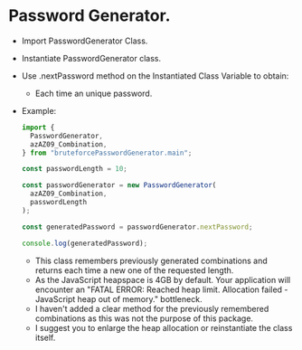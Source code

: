 # Password Generator.

- Import PasswordGenerator Class.
- Instantiate PasswordGenerator class.
- Use .nextPassword method on the Instantiated Class Variable to obtain:

  - Each time an unique password.

- Example:

  ```javascript
  import {
    PasswordGenerator,
    azAZ09_Combination,
  } from "bruteforcePasswordGenerator.main";

  const passwordLength = 10;

  const passwordGenerator = new PasswordGenerator(
    azAZ09_Combination,
    passwordLength
  );

  const generatedPassword = passwordGenerator.nextPassword;

  console.log(generatedPassword);
  ```

  - This class remembers previously generated combinations and returns each time a new one of the requested length.
  - As the JavaScript heapspace is 4GB by default. Your application will encounter an "FATAL ERROR: Reached heap limit. Allocation failed - JavaScript heap out of memory." bottleneck.
  - I haven't added a clear method for the previously remembered combinations as this was not the purpose of this package.
  - I suggest you to enlarge the heap allocation or reinstantiate the class itself.
